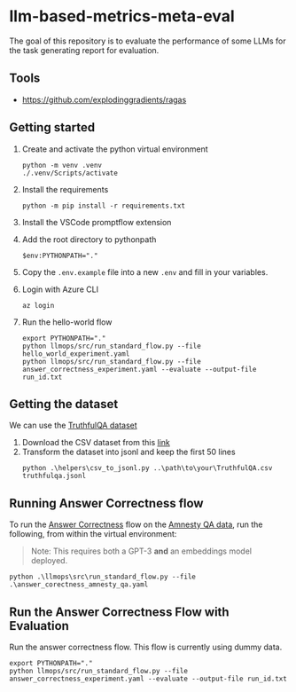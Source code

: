 # llm-based-metrics-meta-eval
The goal of this repository is to evaluate the performance of some LLMs for the task generating report for evaluation.

## Tools 
- https://github.com/explodinggradients/ragas

## Getting started

1. Create and activate the python virtual environment
   ```
   python -m venv .venv
   ./.venv/Scripts/activate
   ```

2. Install the requirements
   ```
   python -m pip install -r requirements.txt
   ```

3. Install the VSCode promptflow extension

4. Add the root directory to pythonpath 
   ```
   $env:PYTHONPATH="."
   ```

5. Copy the `.env.example` file into  a new `.env` and fill in your variables.

6. Login with Azure CLI
   ```
   az login
   ```

7. Run the hello-world flow
   ```
   export PYTHONPATH="."
   python llmops/src/run_standard_flow.py --file hello_world_experiment.yaml
   python llmops/src/run_standard_flow.py --file answer_correctness_experiment.yaml --evaluate --output-file run_id.txt
   ```

## Getting the dataset

We can use the [TruthfulQA dataset](https://github.com/sylinrl/TruthfulQA/blob/main/TruthfulQA.csv)

1. Download the CSV dataset from this [link](https://github.com/sylinrl/TruthfulQA/blob/main/TruthfulQA.csv)
2. Transform the dataset into jsonl and keep the first 50 lines
   ```
   python .\helpers\csv_to_jsonl.py ..\path\to\your\TruthfulQA.csv truthfulqa.jsonl
   ```

## Running Answer Correctness flow

To run the [Answer Correctness](https://docs.ragas.io/en/latest/concepts/metrics/answer_correctness.html) flow on the [Amnesty QA data](https://huggingface.co/datasets/explodinggradients/amnesty_qa), run the following, from within the virtual environment:

>Note: This requires both a GPT-3 **and** an embeddings model deployed.
```
python .\llmops\src\run_standard_flow.py --file .\answer_corectness_amnesty_qa.yaml
```

## Run the Answer Correctness Flow with Evaluation
Run the answer correctness flow. This flow is currently using dummy data.
   ```
   export PYTHONPATH="."
   python llmops/src/run_standard_flow.py --file answer_correctness_experiment.yaml --evaluate --output-file run_id.txt
   ```